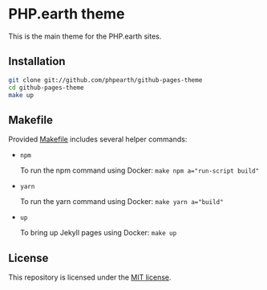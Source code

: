 # PHP.earth theme

This is the main theme for the PHP.earth sites.

## Installation

```bash
git clone git://github.com/phpearth/github-pages-theme
cd github-pages-theme
make up
```

## Makefile

Provided [Makefile](Makefile) includes several helper commands:

* `npm`

  To run the npm command using Docker: `make npm a="run-script build"`

* `yarn`

  To run the yarn command using Docker: `make yarn a="build"`

* `up`

  To bring up Jekyll pages using Docker: `make up`

## License

This repository is licensed under the [MIT license](LICENSE).
